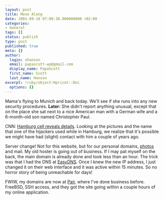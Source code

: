 ```yaml
---
layout: post
title: Move Along
date: 2001-09-18 07:09:38.000000000 +02:00
categories:
- General
tags: []
status: publish
type: post
published: true
meta: {}
author:
  login: shanson
  email: papascott-wp@gmail.com
  display_name: PapaScott
  first_name: Scott
  last_name: Hanson
excerpt: !ruby/object:Hpricot::Doc
  options: {}
---
```

<p>Mama's flying to Munich and back today. We'll see if she runs into any new security procedures. <b>Later:</b> She didn't report anything unusual, except that on the place she sat next to a nice American man with a German wife and a 6-month-old son named Christopher Paul.</p>
<p>CNN: <a href="http://europe.cnn.com/2001/WORLD/europe/09/18/inv.hamburg.suspects/index.html">Hamburg cell reveals details</a>. Looking at the pictures and the name that one of the hijackers used while in Hamburg, we realize that it's possible we might have had (slight) contact with him a couple of years ago.</p>
<p>Server change! Not for this website, but for our personal domains, <a href="http://photos.shcon.com">photos</a> and mail. My old hoster is going out of business. If I may pat myself on the back, the main domain is already done and took less than an hour. The trick was that I had the DNS at <a href="http://www.easydns.com">EasyDNS</a>. Once I knew the new IP address, I just changed it on their web interface and it was active within 15 minutes. So no horror story of being unreachable for days!</p>
<p>FWIW, my domains are now at <a href="http://www.pair.com">Pair</a>, where I've done business before. FreeBSD, SSH access, and they got the site going within a couple hours of my online application.</p>
